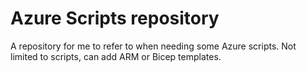 # Azure Scripts repository
A repository for me to refer to when needing some Azure scripts. Not limited to scripts, can add ARM or Bicep templates.
